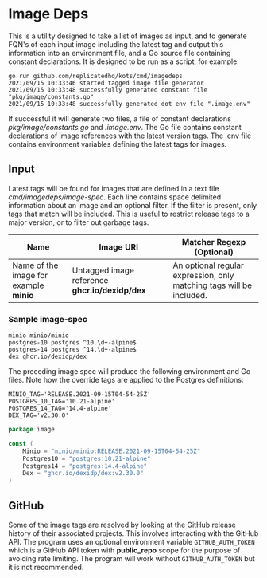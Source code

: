 # Image Deps

This is a utility designed to take a list of images as input, and to generate FQN's of each input image including the 
latest tag and output this information into an environment file, and a Go source file containing constant declarations. It
is designed to be run as a script, for example:
```shell
go run github.com/replicatedhq/kots/cmd/imagedeps 
2021/09/15 10:33:46 started tagged image file generator
2021/09/15 10:33:48 successfully generated constant file "pkg/image/constants.go"
2021/09/15 10:33:48 successfully generated dot env file ".image.env"
```
If successful it will generate two files, a file of constant declarations *pkg/image/constants.go* and *.image.env*.  The 
Go file contains constant declarations of image references with the latest version tags.  The .env file contains environment
variables defining the latest tags for images. 

## Input 
Latest tags will be found for images that are defined in a text file *cmd/imagedeps/image-spec*. Each line contains space delimited
information about an image and an optional filter. If the filter is present, only tags that match will be included.  This 
is useful to restrict release tags to a major version, or to filter out garbage tags. 

| Name | Image URI | Matcher Regexp (Optional) |
|------|--------------------|----------|
| Name of the image for example **minio** | Untagged image reference **ghcr.io/dexidp/dex**| An optional regular expression, only matching tags will be included.  |

### Sample image-spec
```text
minio minio/minio
postgres-10 postgres ^10.\d+-alpine$
postgres-14 postgres ^14.\d+-alpine$
dex ghcr.io/dexidp/dex
```
The preceding image spec will produce the following environment and Go files. Note how the override tags are applied 
to the Postgres definitions. 
```shell
MINIO_TAG='RELEASE.2021-09-15T04-54-25Z'
POSTGRES_10_TAG='10.21-alpine'
POSTGRES_14_TAG='14.4-alpine'
DEX_TAG='v2.30.0'
```
```go
package image

const (
	Minio = "minio/minio:RELEASE.2021-09-15T04-54-25Z"
	Postgres10 = "postgres:10.21-alpine"
	Postgres14 = "postgres:14.4-alpine"
	Dex = "ghcr.io/dexidp/dex:v2.30.0"
)
```

## GitHub 
Some of the image tags are resolved by looking at the GitHub release history of their associated projects.  This involves 
interacting with the GitHub API.  The program uses an optional environment variable `GITHUB_AUTH_TOKEN` which is a GitHub API token 
with **public_repo** scope for the purpose of avoiding rate limiting.  The program will work without `GITHUB_AUTH_TOKEN`
but it is not recommended. 
